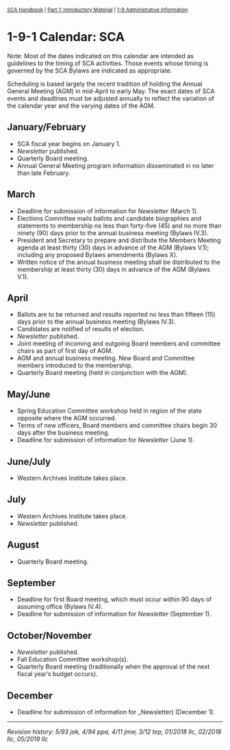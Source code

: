 <sup>[SCA Handbook](/sca-handbook/index.html) | [Part 1: Introductory Material](../01_introductory_material/index.html) | [1-9 Administrative Information](../01_introductory_material/01-09_admin-info.html)</sup> 

# 1-9-1 Calendar: SCA
Note: Most of the dates indicated on this calendar are intended as guidelines to the timing of SCA activities. Those events whose timing is governed by the SCA Bylaws are indicated as appropriate.

Scheduling is based largely the recent tradition of holding the Annual General Meeting (AGM) in mid-April to early May. The exact dates of SCA events and deadlines must be adjusted annually to reflect the variation of the calendar year and the varying dates of the AGM.

## January/February
- SCA fiscal year begins on January 1.
- _Newsletter_ published.
- Quarterly Board meeting.
- Annual General Meeting program information disseminated in no later than late February.

## March
- Deadline for submission of information for _Newsletter_ (March 1).
- Elections Committee mails ballots and candidate biographies and statements to membership no less than forty-five (45) and no more than ninety (90) days prior to the
annual business meeting (Bylaws IV.3).
- President and Secretary to prepare and distribute the Members Meeting agenda at least thirty (30) days in advance of the AGM (Bylaws V.1); including any proposed Bylaws amendments (Bylaws X).
- Written notice of the annual business meeting shall be distributed to the membership at least thirty (30) days in advance of the AGM (Bylaws V.1).

## April
- Ballots are to be returned and results reported no less than fifteen (15) days prior to the annual business meeting (Bylaws IV.3).
- Candidates are notified of results of election.
- _Newsletter_ published.
- Joint meeting of incoming and outgoing Board members and committee chairs as part of first day of AGM.
- AGM and annual business meeting. New Board and Committee members introduced to the membership.
- Quarterly Board meeting (held in conjunction with the AGM).

## May/June
- Spring Education Committee workshop held in region of the state opposite where the AGM occurred.
- Terms of new officers, Board members and committee chairs begin 30 days after the business meeting.
- Deadline for submission of information for _Newsletter_ (June 1).

## June/July
- Western Archives Institute takes place.

## July
- Western Archives Institute takes place.
- _Newsletter_ published.

## August
- Quarterly Board meeting.

## September
- Deadline for first Board meeting, which must occur within 90 days of assuming office (Bylaws IV.4).
- Deadline for submission of information for _Newsletter_ (September 1).

## October/November
- _Newsletter_ published.
- Fall Education Committee workshop(s).
- Quarterly Board meeting (traditionally when the approval of the next fiscal year’s budget occurs).

## December
- Deadline for submission of information for _Newsletter) (December 1).

***

_Revision history: 5/93 jok, 4/94 ppa, 4/11 jmw, 3/12 tep, 01/2018 llc, 02/2018 llc, 05/2019 llc_
